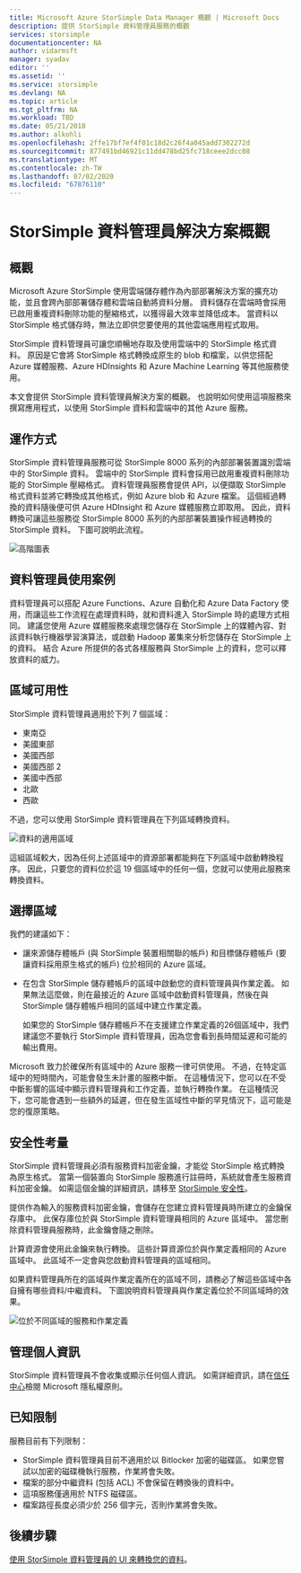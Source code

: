```yaml
---
title: Microsoft Azure StorSimple Data Manager 概觀 | Microsoft Docs
description: 提供 StorSimple 資料管理員服務的概觀
services: storsimple
documentationcenter: NA
author: vidarmsft
manager: syadav
editor: ''
ms.assetid: ''
ms.service: storsimple
ms.devlang: NA
ms.topic: article
ms.tgt_pltfrm: NA
ms.workload: TBD
ms.date: 05/21/2018
ms.author: alkohli
ms.openlocfilehash: 2ffe17bf7ef4f01c18d2c26f4a045add7302272d
ms.sourcegitcommit: 877491bd46921c11dd478bd25fc718ceee2dcc08
ms.translationtype: MT
ms.contentlocale: zh-TW
ms.lasthandoff: 07/02/2020
ms.locfileid: "67876110"
---
```

# <a name="storsimple-data-manager-solution-overview"></a>StorSimple 資料管理員解決方案概觀

## <a name="overview"></a>概觀

Microsoft Azure StorSimple 使用雲端儲存體作為內部部署解決方案的擴充功能，並且會跨內部部署儲存體和雲端自動將資料分層。 資料儲存在雲端時會採用已啟用重複資料刪除功能的壓縮格式，以獲得最大效率並降低成本。 當資料以 StorSimple 格式儲存時，無法立即供您要使用的其他雲端應用程式取用。

StorSimple 資料管理員可讓您順暢地存取及使用雲端中的 StorSimple 格式資料。 原因是它會將 StorSimple 格式轉換成原生的 blob 和檔案，以供您搭配 Azure 媒體服務、Azure HDInsights 和 Azure Machine Learning 等其他服務使用。

本文會提供 StorSimple 資料管理員解決方案的概觀。 也說明如何使用這項服務來撰寫應用程式，以使用 StorSimple 資料和雲端中的其他 Azure 服務。

## <a name="how-it-works"></a>運作方式

StorSimple 資料管理員服務可從 StorSimple 8000 系列的內部部署裝置識別雲端中的 StorSimple 資料。 雲端中的 StorSimple 資料會採用已啟用重複資料刪除功能的 StorSimple 壓縮格式。 資料管理員服務會提供 API，以便擷取 StorSimple 格式資料並將它轉換成其他格式，例如 Azure blob 和 Azure 檔案。 這個經過轉換的資料隨後便可供 Azure HDInsight 和 Azure 媒體服務立即取用。 因此，資料轉換可讓這些服務從 StorSimple 8000 系列的內部部署裝置操作經過轉換的 StorSimple 資料。 下圖可說明此流程。

![高階圖表](./media/storsimple-data-manager-overview/storsimple-data-manager-overview2.png)


## <a name="data-manager-use-cases"></a>資料管理員使用案例

資料管理員可以搭配 Azure Functions、Azure 自動化和 Azure Data Factory 使用，而讓這些工作流程在處理資料時，就和資料進入 StorSimple 時的處理方式相同。 建議您使用 Azure 媒體服務來處理您儲存在 StorSimple 上的媒體內容、對該資料執行機器學習演算法，或啟動 Hadoop 叢集來分析您儲存在 StorSimple 上的資料。 結合 Azure 所提供的各式各樣服務與 StorSimple 上的資料，您可以釋放資料的威力。


## <a name="region-availability"></a>區域可用性

StorSimple 資料管理員適用於下列 7 個區域：

 - 東南亞
 - 美國東部
 - 美國西部
 - 美國西部 2
 - 美國中西部
 - 北歐
 - 西歐

不過，您可以使用 StorSimple 資料管理員在下列區域轉換資料。 

![資料的適用區域](./media/storsimple-data-manager-overview/data-manager-job-definition-different-regions-m.png)

這組區域較大，因為任何上述區域中的資源部署都能夠在下列區域中啟動轉換程序。 因此，只要您的資料位於這 19 個區域中的任何一個，您就可以使用此服務來轉換資料。


## <a name="choosing-a-region"></a>選擇區域

我們的建議如下：
 - 讓來源儲存體帳戶 (與 StorSimple 裝置相關聯的帳戶) 和目標儲存體帳戶 (要讓資料採用原生格式的帳戶) 位於相同的 Azure 區域。
 - 在包含 StorSimple 儲存體帳戶的區域中啟動您的資料管理員與作業定義。 如果無法這麼做，則在最接近的 Azure 區域中啟動資料管理員，然後在與 StorSimple 儲存體帳戶相同的區域中建立作業定義。 

    如果您的 StorSimple 儲存體帳戶不在支援建立作業定義的26個區域中，我們建議您不要執行 StorSimple 資料管理員，因為您會看到長時間延遲和可能的輸出費用。
    
Microsoft 致力於確保所有區域中的 Azure 服務一律可供使用。 不過，在特定區域中的短時間內，可能會發生未計畫的服務中斷。 在這種情況下，您可以在不受中斷影響的區域中顯示資料管理員和工作定義，並執行轉換作業。 在這種情況下，您可能會遇到一些額外的延遲，但在發生區域性中斷的罕見情況下，這可能是您的復原策略。

## <a name="security-considerations"></a>安全性考量

StorSimple 資料管理員必須有服務資料加密金鑰，才能從 StorSimple 格式轉換為原生格式。 當第一個裝置向 StorSimple 服務進行註冊時，系統就會產生服務資料加密金鑰。 如需這個金鑰的詳細資訊，請移至 [StorSimple 安全性](storsimple-8000-security.md)。

提供作為輸入的服務資料加密金鑰，會儲存在您建立資料管理員時所建立的金鑰保存庫中。 此保存庫位於與 StorSimple 資料管理員相同的 Azure 區域中。 當您刪除資料管理員服務時，此金鑰會隨之刪除。

計算資源會使用此金鑰來執行轉換。 這些計算資源位於與作業定義相同的 Azure 區域中。 此區域不一定會與您啟動資料管理員的區域相同。

如果資料管理員所在的區域與作業定義所在的區域不同，請務必了解這些區域中各自擁有哪些資料/中繼資料。 下圖說明資料管理員與作業定義位於不同區域時的效果。

![位於不同區域的服務和作業定義](./media/storsimple-data-manager-overview/data-manager-job-different-regions.png)

## <a name="managing-personal-information"></a>管理個人資訊

StorSimple 資料管理員不會收集或顯示任何個人資訊。 如需詳細資訊，請在[信任中心](https://www.microsoft.com/trustcenter)檢閱 Microsoft 隱私權原則。

## <a name="known-limitations"></a>已知限制

服務目前有下列限制：
- StorSimple 資料管理員目前不適用於以 Bitlocker 加密的磁碟區。 如果您嘗試以加密的磁碟機執行服務，作業將會失敗。
- 檔案的部分中繼資料 (包括 ACL) 不會保留在轉換後的資料中。
- 這項服務僅適用於 NTFS 磁碟區。
- 檔案路徑長度必須少於 256 個字元，否則作業將會失敗。

## <a name="next-steps"></a>後續步驟

[使用 StorSimple 資料管理員的 UI 來轉換您的資料](storsimple-data-manager-ui.md)。

